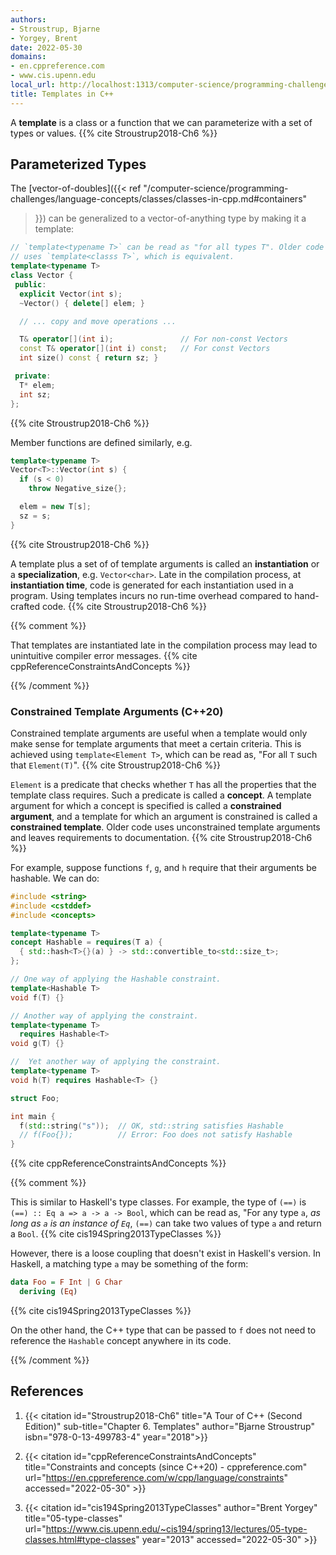 ```yaml
---
authors:
- Stroustrup, Bjarne
- Yorgey, Brent
date: 2022-05-30
domains:
- en.cppreference.com
- www.cis.upenn.edu
local_url: http://localhost:1313/computer-science/programming-challenges/language-concepts/parameterization/templates-cpp/
title: Templates in C++
---
```


A **template** is a class or a function that we can parameterize with a
set of types or values. {{% cite Stroustrup2018-Ch6 %}}

## Parameterized Types

The [vector-of-doubles]({{< ref
"/computer-science/programming-challenges/language-concepts/classes/classes-in-cpp.md#containers"
>}}) can be generalized to a vector-of-anything type by making it a
template:

```cpp
// `template<typename T>` can be read as "for all types T". Older code
// uses `template<classs T>`, which is equivalent.
template<typename T>
class Vector {
 public:
  explicit Vector(int s);
  ~Vector() { delete[] elem; }

  // ... copy and move operations ...

  T& operator[](int i);               // For non-const Vectors
  const T& operator[](int i) const;   // For const Vectors
  int size() const { return sz; }

 private:
  T* elem;
  int sz;
};
```

{{% cite Stroustrup2018-Ch6 %}}

Member functions are defined similarly, e.g.

```cpp
template<typename T>
Vector<T>::Vector(int s) {
  if (s < 0)
    throw Negative_size{};

  elem = new T[s];
  sz = s;
}
```

{{% cite Stroustrup2018-Ch6 %}}

A template plus a set of of template arguments is called an
**instantiation** or a **specialization**, e.g. `Vector<char>`. Late in
the compilation process, at **instantiation time**, code is generated
for each instantiation used in a program. Using templates incurs no
run-time overhead compared to hand-crafted code. {{% cite
Stroustrup2018-Ch6 %}}

{{% comment %}}

That templates are instantiated late in the compilation process may lead
to unintuitive compiler error messages. {{% cite
cppReferenceConstraintsAndConcepts %}}

{{% /comment %}}

### Constrained Template Arguments (C++20)

Constrained template arguments are useful when a template would only
make sense for template arguments that meet a certain criteria. This is
achieved using `template<Element T>`, which can be read as, "For all `T`
such that `Element(T)`". {{% cite Stroustrup2018-Ch6 %}}

`Element` is a predicate that checks whether `T` has all the properties
that the template class requires. Such a predicate is called a
**concept**. A template argument for which a concept is specified is
called a **constrained argument**, and a template for which an argument
is constrained is called a **constrained template**. Older code uses
unconstrained template arguments and leaves requirements to
documentation. {{% cite Stroustrup2018-Ch6 %}}

For example, suppose functions `f`, `g`, and `h` require that their
arguments be hashable. We can do:

```cpp
#include <string>
#include <cstddef>
#include <concepts>

template<typename T>
concept Hashable = requires(T a) {
  { std::hash<T>{}(a) } -> std::convertible_to<std::size_t>;
};

// One way of applying the Hashable constraint.
template<Hashable T>
void f(T) {}

// Another way of applying the constraint.
template<typename T>
  requires Hashable<T>
void g(T) {}

//  Yet another way of applying the constraint.
template<typename T>
void h(T) requires Hashable<T> {}

struct Foo;

int main {
  f(std::string("s"));  // OK, std::string satisfies Hashable
  // f(Foo{});          // Error: Foo does not satisfy Hashable
}
```

{{% cite cppReferenceConstraintsAndConcepts %}}

{{% comment %}}

This is similar to Haskell's type classes. For example, the type of
`(==)` is `(==) :: Eq a => a -> a -> Bool`, which can be read as, "For
any type `a`, *as long as `a` is an instance of `Eq`*, `(==)` can take
two values of type `a` and return a `Bool`. {{% cite
cis194Spring2013TypeClasses %}}

However, there is a loose coupling that doesn't exist in Haskell's
version. In Haskell, a matching type `a` may be something of the form:

```hs
data Foo = F Int | G Char
  deriving (Eq)
```

{{% cite cis194Spring2013TypeClasses %}}

On the other hand, the C++ type that can be passed to `f` does not need
to reference the `Hashable` concept anywhere in its code.

{{% /comment %}}

## References

1. {{< citation
  id="Stroustrup2018-Ch6"
  title="A Tour of C++ (Second Edition)"
  sub-title="Chapter 6. Templates"
  author="Bjarne Stroustrup"
  isbn="978-0-13-499783-4"
  year="2018">}}

1. {{< citation
  id="cppReferenceConstraintsAndConcepts"
  title="Constraints and concepts (since C++20) - cppreference.com"
  url="https://en.cppreference.com/w/cpp/language/constraints"
  accessed="2022-05-30" >}}

1. {{< citation
  id="cis194Spring2013TypeClasses"
  author="Brent Yorgey"
  title="05-type-classes"
  url="https://www.cis.upenn.edu/~cis194/spring13/lectures/05-type-classes.html#type-classes"
  year="2013"
  accessed="2022-05-30" >}}
